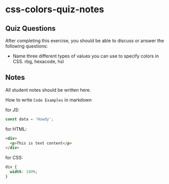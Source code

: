# css-colors-quiz-notes

## Quiz Questions

After completing this exercise, you should be able to discuss or answer the following questions:

- Name three different types of values you can use to specify colors in CSS.
  rbg, hexacode, hsl

## Notes

All student notes should be written here.

How to write `Code Examples` in markdown

for JS:

```javascript
const data = 'Howdy';
```

for HTML:

```html
<div>
  <p>This is text content</p>
</div>
```

for CSS:

```css
div {
  width: 100%;
}
```
